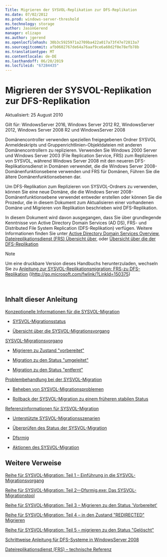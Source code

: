 ```yaml
---
Title: Migrieren der SYSVOL-Replikation zur DFS-Replikation
ms.date: 07/02/2012
ms.prod: windows-server-threshold
ms.technology: storage
author: JasonGerend
manager: elizapo
ms.author: jgerend
ms.openlocfilehash: 30b3c5925971a2709ba422a017a73f47e72813a7
ms.sourcegitcommit: afb0602767de64a76aaf9ce6a60d2f0e78efb78b
ms.translationtype: MT
ms.contentlocale: de-DE
ms.lasthandoff: 06/20/2019
ms.locfileid: "67284435"
---
```

# <a name="migrate-sysvol-replication-to-dfs-replication"></a>Migrieren der SYSVOL-Replikation zur DFS-Replikation


Aktualisiert: 25 August 2010

Gilt für: WindowsServer 2016, Windows Server 2012 R2, WindowsServer 2012, Windows Server 2008 R2 und WindowsServer 2008

Domänencontroller verwenden speziellen freigegebenen Ordner SYSVOL Anmeldeskripts und Gruppenrichtlinien-Objektdateien mit anderen Domänencontrollern zu replizieren. Verwenden Sie Windows 2000 Server und Windows Server 2003 (File Replication Service, FRS) zum Replizieren von SYSVOL, während Windows Server 2008 mit den neueren DFS-Replikationsdienst in Domänen verwendet, die die Windows Server 2008-Domänenfunktionsebene verwenden und FRS für Domänen, Führen Sie die ältere Domänenfunktionsebenen dar.

Um DFS-Replikation zum Replizieren von SYSVOL-Ordners zu verwenden, können Sie eine neue Domäne, die die Windows Server 2008-Domänenfunktionsebene verwendet entweder erstellen oder können Sie die Prozedur, die in diesem Dokument zum Aktualisieren einer vorhandenen Domäne und Migrieren von Replikation beschrieben wird DFS-Replikation.

In diesem Dokument wird davon ausgegangen, dass Sie über grundlegende Kenntnisse von Active Directory Domain Services (AD DS), FRS- und Distributed File System Replication (DFS-Replikation) verfügen. Weitere Informationen finden Sie unter [Active Directory Domain Services Overview](http://go.microsoft.com/fwlink/?linkid=147787), [Dateireplikationsdienst (FRS) Übersicht über](http://go.microsoft.com/fwlink/?linkid=121763), oder [Übersicht über die der DFS-Replikation](http://go.microsoft.com/fwlink/?linkid=121762)


> [!NOTE]
> Um eine druckbare Version dieses Handbuchs herunterzuladen, wechseln Sie zu <a href="http://go.microsoft.com/fwlink/?linkid=150375">Anleitung zur SYSVOL-Replikationsmigration: FRS-zu DFS-Replikation</a> ()http://go.microsoft.com/fwlink/?LinkId=150375)
<br>


## <a name="in-this-guide"></a>Inhalt dieser Anleitung

[Konzeptionelle Informationen für die SYSVOL-Migration](https://docs.microsoft.com/previous-versions/windows/it-pro/windows-server-2008-R2-and-2008/dd640170(v=ws.10))

  - [SYSVOL-Migrationsstatus](https://docs.microsoft.com/previous-versions/windows/it-pro/windows-server-2008-R2-and-2008/dd641052(v=ws.10))  
      
  - [Übersicht über die SYSVOL-Migrationsvorgang](https://docs.microsoft.com/previous-versions/windows/it-pro/windows-server-2008-R2-and-2008/dd639809(v=ws.10))  
      

[SYSVOL-Migrationsvorgang](https://docs.microsoft.com/previous-versions/windows/it-pro/windows-server-2008-R2-and-2008/dd639860(v=ws.10))

  - [Migrieren zu Zustand "vorbereitet"](https://docs.microsoft.com/previous-versions/windows/it-pro/windows-server-2008-R2-and-2008/dd641193(v=ws.10))  
      
  - [Migration zu den Status "umgeleitet"](https://docs.microsoft.com/previous-versions/windows/it-pro/windows-server-2008-R2-and-2008/dd641340(v=ws.10))  
      
  - [Migration zu den Status "entfernt"](https://docs.microsoft.com/previous-versions/windows/it-pro/windows-server-2008-R2-and-2008/dd640254(v=ws.10))  
      

[Problembehandlung bei der SYSVOL-Migration](https://docs.microsoft.com/previous-versions/windows/it-pro/windows-server-2008-R2-and-2008/dd640395(v=ws.10))

  - [Beheben von SYSVOL-Migrationsproblemen](https://docs.microsoft.com/previous-versions/windows/it-pro/windows-server-2008-R2-and-2008/dd639976(v=ws.10))  
      
  - [Rollback der SYSVOL-Migration zu einem früheren stabilen Status](https://docs.microsoft.com/previous-versions/windows/it-pro/windows-server-2008-R2-and-2008/dd640509(v=ws.10))  
      

[Referenzinformationen für SYSVOL-Migration](https://docs.microsoft.com/previous-versions/windows/it-pro/windows-server-2008-R2-and-2008/dd640293(v=ws.10))

  - [Unterstützte SYSVOL-Migrationsszenarien](https://docs.microsoft.com/previous-versions/windows/it-pro/windows-server-2008-R2-and-2008/dd639854(v=ws.10))  
      
  - [Überprüfen des Status der SYSVOL-Migration](https://docs.microsoft.com/previous-versions/windows/it-pro/windows-server-2008-R2-and-2008/dd639789(v=ws.10))  
      
  - [Dfsrmig](https://docs.microsoft.com/previous-versions/windows/it-pro/windows-server-2008-R2-and-2008/dd641227(v=ws.10))  
      
  - [Aktionen des SYSVOL-Migration](https://docs.microsoft.com/previous-versions/windows/it-pro/windows-server-2008-R2-and-2008/dd639712(v=ws.10))  
      

## <a name="additional-references"></a>Weitere Verweise

[Reihe für SYSVOL-Migration: Teil 1 – Einführung in die SYSVOL-Migrationsvorgang](http://go.microsoft.com/fwlink/?linkid=121756)

[Reihe für SYSVOL-Migration: Teil 2—Dfsrmig.exe: Das SYSVOL-Migrationstool](http://go.microsoft.com/fwlink/?linkid=121757)

[Reihe für SYSVOL-Migration: Teil 3 – Migrieren zu den Status 'Vorbereitet'](http://go.microsoft.com/fwlink/?linkid=121758)

[Reihe für SYSVOL-Migration: Teil 4 – in den Zustand "REDIRECTED" Migrieren](http://go.microsoft.com/fwlink/?linkid=121759)

[Reihe für SYSVOL-Migration: Teil 5 – migrieren zu den Status "Gelöscht"](http://go.microsoft.com/fwlink/?linkid=121760)

[Schrittweise Anleitung für DFS-Systeme in WindowsServer 2008](http://go.microsoft.com/fwlink/?linkid=85231)

[Dateireplikationsdienst (FRS) – technische Referenz](http://go.microsoft.com/fwlink/?linkid=121764)

